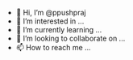 - 👋 Hi, I’m @ppushpraj
- 👀 I’m interested in ...
- 🌱 I’m currently learning ...
- 💞️ I’m looking to collaborate on ...
- 📫 How to reach me ...

<!---
ppushpraj/ppushpraj is a ✨ special ✨ repository because its `README.md` (this file) appears on your GitHub profile.
You can click the Preview link to take a look at your changes.
--->
